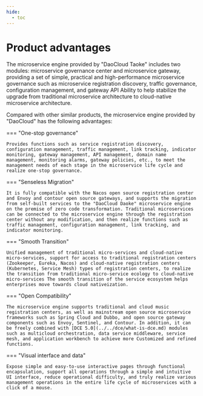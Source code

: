 ```yaml
---
hide:
  - toc
---
```


# Product advantages

The microservice engine provided by "DaoCloud Taoke" includes two modules: microservice governance center and microservice gateway, providing a set of simple, practical and high-performance microservice governance such as microservice registration discovery, traffic governance, configuration management, and gateway API Ability to help stabilize the upgrade from traditional microservice architecture to cloud-native microservice architecture.

Compared with other similar products, the microservice engine provided by "DaoCloud" has the following advantages:

=== "One-stop governance"

    Provides functions such as service registration discovery, configuration management, traffic management, link tracking, indicator monitoring, gateway management, API management, domain name management, monitoring alarms, gateway policies, etc., to meet the management needs of each stage in the microservice life cycle and realize one-stop governance.

=== "Senseless Migration"

    It is fully compatible with the Nacos open source registration center and Envoy and contour open source gateways, and supports the migration from self-built services to the "DaoCloud Daoke" microservice engine on the premise of zero code transformation. Traditional microservices can be connected to the microservice engine through the registration center without any modification, and then realize functions such as traffic management, configuration management, link tracking, and indicator monitoring.

=== "Smooth Transition"

    Unified management of traditional micro-services and cloud-native micro-services, support for access to traditional registration centers (Zookeeper, Eureka, Nacos) and cloud-native registration centers (Kubernetes, Service Mesh) types of registration centers, to realize the transition from traditional micro-service ecology to cloud-native micro-services The smooth transition of the service ecosystem helps enterprises move towards cloud nativeization.

=== "Open Compatibility"

    The microservice engine supports traditional and cloud music registration centers, as well as mainstream open source microservice frameworks such as Spring Cloud and Dubbo, and open source gateway components such as Envoy, Sentinel, and Contour. In addition, it can be freely combined with [DCE 5.0](../../dce/what-is-dce.md) modules such as multicloud orchestration, data service middleware, service mesh, and application workbench to achieve more Customized and refined functions.

=== "Visual interface and data"

    Expose simple and easy-to-use interactive pages through functional encapsulation, support all operations through a simple and intuitive UI interface, reduce operational difficulty, and truly realize various management operations in the entire life cycle of microservices with a click of a mouse.